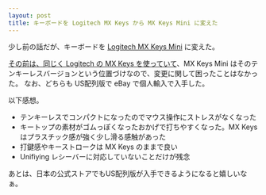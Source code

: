 ```yaml
---
layout: post
title: キーボードを Logitech MX Keys から MX Keys Mini に変えた
---
```


少し前の話だが、キーボードを [Logitech MX Keys Mini](https://www.logitech.com/en-us/products/keyboards/mx-keys-mini.920-010473.html) に変えた。

[その前は、同じく Logitech の MX Keys を使っていて](2020-05/16-started-using-mx-keys.md)、MX Keys Mini はそのテンキーレスバージョンという位置づけなので、変更に関して困ったことはなかった。
なお、どちらも US配列版で eBay で個人輸入で入手した。

以下感想。

- テンキーレスでコンパクトになったのでマウス操作にストレスがなくなった
- キートップの素材がゴムっぽくなったおかげで打ちやすくなった。MX Keys はプラスチック感が強く少し滑る感触があった
- 打鍵感やキーストロークは MX Keys のままで良い
- Unifiying レシーバーに対応していないことだけが残念

あとは、日本の公式ストアでもUS配列版が入手できるようになると嬉しいなぁ。
